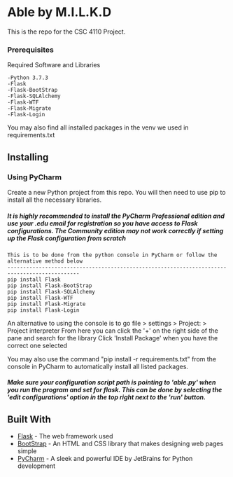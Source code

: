 # Able by M.I.L.K.D

This is the repo for the CSC 4110 Project.

### Prerequisites

Required Software and Libraries

```
-Python 3.7.3
-Flask
-Flask-BootStrap
-Flask-SQLAlchemy
-Flask-WTF
-Flask-Migrate
-Flask-Login
```

You may also find all installed packages in the venv we used in requirements.txt

Installing
--------------------------------------------

### Using PyCharm

Create a new Python project from this repo. You will then need to use pip to install all the necessary libraries.

##### It is highly recommended to install the PyCharm Professional edition and use your .edu email for registration so you have access to Flask configurations. The Community edition may not work correctly if setting up the Flask configuration from scratch  ####

```
This is to be done from the python console in PyCharm or follow the alternative method below
---------------------------------------------------------------------------------------------
pip install Flask
pip install Flask-BootStrap
pip install Flask-SQLAlchemy
pip install Flask-WTF
pip install Flask-Migrate
pip install Flask-Login
```

An alternative to using the console is to go file > settings > Project:<projName> > Project interpreter
  From here you can click the '+' on the right side of the pane and search for the library
  Click 'Install Package' when you have the correct one selected
  
You may also use the command "pip install -r requirements.txt" from the console in PyCharm to automatically install all listed packages.

##### Make sure your configuration script path is pointing to 'able.py' when you run the program and set for flask. This can be done by selecting the 'edit configurations' option in the top right next to the 'run' button.

## Built With

* [Flask](http://flask.pocoo.org/) - The web framework used
* [BootStrap](https://getbootstrap.com/) - An HTML and CSS library that makes designing web pages simple
* [PyCharm](https://www.jetbrains.com/pycharm/) - A sleek and powerful IDE by JetBrains for Python development
